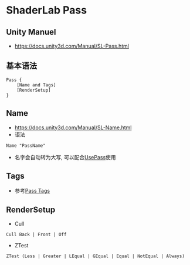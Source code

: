 # ShaderLab Pass
## Unity Manuel
* <https://docs.unity3d.com/Manual/SL-Pass.html>
## 基本语法
```
Pass { 
    [Name and Tags] 
    [RenderSetup] 
}
```
## Name
* <https://docs.unity3d.com/Manual/SL-Name.html>
* 语法
```
Name "PassName"
```
* 名字会自动转为大写, 可以配合[UsePass](https://docs.unity3d.com/Manual/SL-UsePass.html)使用
## Tags
* 参考[Pass Tags](Pass%20Tags.md)
## RenderSetup
* Cull
```
Cull Back | Front | Off
```
* ZTest
```
ZTest (Less | Greater | LEqual | GEqual | Equal | NotEqual | Always)
```